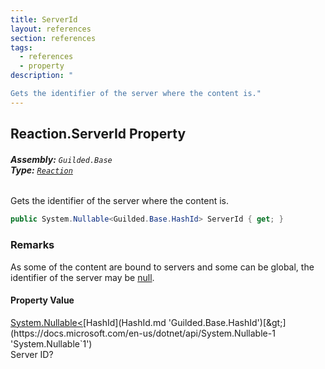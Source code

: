 ```yaml
---
title: ServerId
layout: references
section: references
tags:
  - references
  - property
description: "

Gets the identifier of the server where the content is."
---
```


## Reaction.ServerId Property
###### **Assembly:** `Guilded.Base`<br/>**Type:** [`Reaction`](Reaction.md 'Guilded.Base.Content.Reaction')

Gets the identifier of the server where the content is.

```csharp
public System.Nullable<Guilded.Base.HashId> ServerId { get; }
```

### Remarks
  
As some of the content are bound to servers and some can be global, the identifier of the server may be [null](https://docs.microsoft.com/en-us/dotnet/csharp/language-reference/keywords/null 'https://docs.microsoft.com/en-us/dotnet/csharp/language-reference/keywords/null').

#### Property Value
[System.Nullable&lt;](https://docs.microsoft.com/en-us/dotnet/api/System.Nullable-1 'System.Nullable`1')[HashId](HashId.md 'Guilded.Base.HashId')[&gt;](https://docs.microsoft.com/en-us/dotnet/api/System.Nullable-1 'System.Nullable`1')  
Server ID?